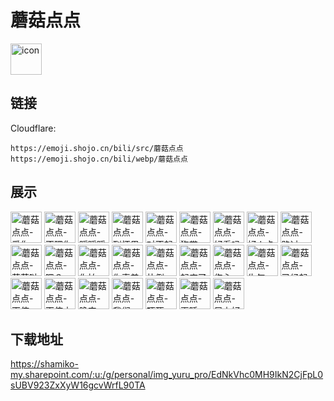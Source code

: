 # 蘑菇点点
<img src="https://emoji.shojo.cn/bili/src/蘑菇点点/icon.png" width="50" height="50" alt="icon">

## 链接
Cloudflare:
```
https://emoji.shojo.cn/bili/src/蘑菇点点
https://emoji.shojo.cn/bili/webp/蘑菇点点
```
## 展示
<img src="https://emoji.shojo.cn/bili/src/蘑菇点点/蘑菇点点-爱你.png" width="50" height="50" alt="蘑菇点点-爱你">
<img src="https://emoji.shojo.cn/bili/src/蘑菇点点/蘑菇点点-不理你.png" width="50" height="50" alt="蘑菇点点-不理你">
<img src="https://emoji.shojo.cn/bili/src/蘑菇点点/蘑菇点点-踩踩踩.png" width="50" height="50" alt="蘑菇点点-踩踩踩">
<img src="https://emoji.shojo.cn/bili/src/蘑菇点点/蘑菇点点-到怀里来.png" width="50" height="50" alt="蘑菇点点-到怀里来">
<img src="https://emoji.shojo.cn/bili/src/蘑菇点点/蘑菇点点-对不起.png" width="50" height="50" alt="蘑菇点点-对不起">
<img src="https://emoji.shojo.cn/bili/src/蘑菇点点/蘑菇点点-狗带.png" width="50" height="50" alt="蘑菇点点-狗带">
<img src="https://emoji.shojo.cn/bili/src/蘑菇点点/蘑菇点点-好看吗.png" width="50" height="50" alt="蘑菇点点-好看吗">
<img src="https://emoji.shojo.cn/bili/src/蘑菇点点/蘑菇点点-好人卡.png" width="50" height="50" alt="蘑菇点点-好人卡">
<img src="https://emoji.shojo.cn/bili/src/蘑菇点点/蘑菇点点-路过.png" width="50" height="50" alt="蘑菇点点-路过">
<img src="https://emoji.shojo.cn/bili/src/蘑菇点点/蘑菇点点-萌萌哒.png" width="50" height="50" alt="蘑菇点点-萌萌哒">
<img src="https://emoji.shojo.cn/bili/src/蘑菇点点/蘑菇点点-嗯？.png" width="50" height="50" alt="蘑菇点点-嗯？">
<img src="https://emoji.shojo.cn/bili/src/蘑菇点点/蘑菇点点-你拍一.png" width="50" height="50" alt="蘑菇点点-你拍一">
<img src="https://emoji.shojo.cn/bili/src/蘑菇点点/蘑菇点点-你真美.png" width="50" height="50" alt="蘑菇点点-你真美">
<img src="https://emoji.shojo.cn/bili/src/蘑菇点点/蘑菇点点-扑倒.png" width="50" height="50" alt="蘑菇点点-扑倒">
<img src="https://emoji.shojo.cn/bili/src/蘑菇点点/蘑菇点点-起床了.png" width="50" height="50" alt="蘑菇点点-起床了">
<img src="https://emoji.shojo.cn/bili/src/蘑菇点点/蘑菇点点-伤心.png" width="50" height="50" alt="蘑菇点点-伤心">
<img src="https://emoji.shojo.cn/bili/src/蘑菇点点/蘑菇点点-生气.png" width="50" height="50" alt="蘑菇点点-生气">
<img src="https://emoji.shojo.cn/bili/src/蘑菇点点/蘑菇点点-已经起了.png" width="50" height="50" alt="蘑菇点点-已经起了">
<img src="https://emoji.shojo.cn/bili/src/蘑菇点点/蘑菇点点-天使.png" width="50" height="50" alt="蘑菇点点-天使">
<img src="https://emoji.shojo.cn/bili/src/蘑菇点点/蘑菇点点-天使之吻.png" width="50" height="50" alt="蘑菇点点-天使之吻">
<img src="https://emoji.shojo.cn/bili/src/蘑菇点点/蘑菇点点-晚安.png" width="50" height="50" alt="蘑菇点点-晚安">
<img src="https://emoji.shojo.cn/bili/src/蘑菇点点/蘑菇点点-我们.png" width="50" height="50" alt="蘑菇点点-我们">
<img src="https://emoji.shojo.cn/bili/src/蘑菇点点/蘑菇点点-吓死.png" width="50" height="50" alt="蘑菇点点-吓死">
<img src="https://emoji.shojo.cn/bili/src/蘑菇点点/蘑菇点点-再睡一会.png" width="50" height="50" alt="蘑菇点点-再睡一会">
<img src="https://emoji.shojo.cn/bili/src/蘑菇点点/蘑菇点点-早上好.png" width="50" height="50" alt="蘑菇点点-早上好">

## 下载地址

https://shamiko-my.sharepoint.com/:u:/g/personal/img_yuru_pro/EdNkVhc0MH9IkN2CjFpL0sUBV923ZxXyW16gcvWrfL90TA